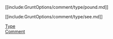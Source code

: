 [[include:GruntOptions/comment/type/pound.md]]

[[include:GruntOptions/comment/type/see.md]]

[Type](../index.html)  
[Comment](../../index.html)